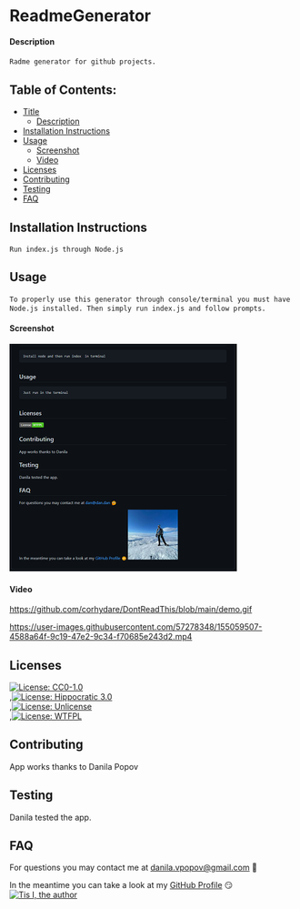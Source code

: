 # ReadmeGenerator

#### Description

```
Radme generator for github projects.
```

## Table of Contents:

- [Title](#ReadmeGenerator)
  - [Description](#description)
- [Installation Instructions](#installation%20instructions)
- [Usage](#usage)
  - [Screenshot](#screenshot)
  - [Video](#video)
- [Licenses](#licenses)
- [Contributing](#contributing)
- [Testing](#testing)
- [FAQ](#faq)

## Installation Instructions

```
Run index.js through Node.js
```

## Usage

```
To properly use this generator through console/terminal you must have Node.js installed. Then simply run index.js and follow prompts.
```

#### Screenshot

![screenshot](./img/screen.png)

#### Video

https://github.com/corhydare/DontReadThis/blob/main/demo.gif

https://user-images.githubusercontent.com/57278348/155059507-4588a64f-9c19-47e2-9c34-f70685e243d2.mp4




## Licenses

[![License: CC0-1.0](https://img.shields.io/badge/License-CC0_1.0-lightgrey.svg)](http://creativecommons.org/publicdomain/zero/1.0/)<br/>,[![License: Hippocratic 3.0](https://img.shields.io/badge/License-Hippocratic_3.0-lightgrey.svg)](https://firstdonoharm.dev)<br/>,[![License: Unlicense](https://img.shields.io/badge/license-Unlicense-blue.svg)](http://unlicense.org/)<br/>,[![License: WTFPL](https://img.shields.io/badge/License-WTFPL-brightgreen.svg)](http://www.wtfpl.net/about/)<br/>

## Contributing

App works thanks to Danila Popov

## Testing

Danila tested the app.

## FAQ

For questions you may contact me at [danila.vpopov@gmail.com](danila.vpopov@gmail.com) :thinking:

In the meantime you can take a look at my [GitHub Profile](https://github.com/corhydare) :smirk:
[![Tis I, the author](https://github.com/corhydare.png?size=200)](https://github.com/corhydare)
